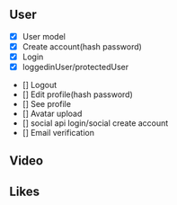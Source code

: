 ## User

- [x] User model
- [x] Create account(hash password)
- [x] Login
- [x] loggedinUser/protectedUser
- [] Logout
- [] Edit profile(hash password)
- [] See profile
- [] Avatar upload
- [] social api login/social create account
- [] Email verification

## Video

## Likes
